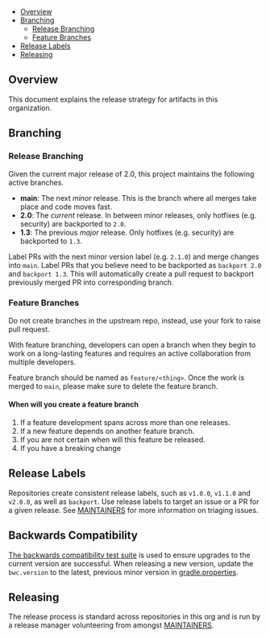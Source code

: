 - [Overview](#overview)
- [Branching](#branching)
  - [Release Branching](#release-branching)
  - [Feature Branches](#feature-branches)
- [Release Labels](#release-labels)
- [Releasing](#releasing)

## Overview

This document explains the release strategy for artifacts in this organization.

## Branching

### Release Branching

Given the current major release of 2.0, this project maintains the following active branches.

* **main**: The next _minor_ release. This is the branch where all merges take place and code moves fast.
* **2.0**: The _current_ release. In between minor releases, only hotfixes (e.g. security) are backported to `2.0`.
* **1.3**: The previous _major_ release. Only hotfixes (e.g. security) are backported to `1.3`.


Label PRs with the next minor version label (e.g. `2.1.0`) and merge changes into `main`. Label PRs that you believe need to be backported as `backport 2.0` and `backport 1.3`. This will automatically create a pull request to backport previously merged PR into corresponding branch.

### Feature Branches

Do not create branches in the upstream repo, instead, use your fork to raise pull request.

With feature branching, developers can open a branch when they begin to work on a long-lasting features and requires an active collaboration from multiple developers.

Feature branch should be named as `feature/<thing>`. Once the work is merged to `main`, please make sure to delete the feature branch.

#### When will you create a feature branch
1. If a feature development spans across more than one releases.
2. If a new feature depends on another feature branch.
3. If you are not certain when will this feature be released.
4. If you have a breaking change

## Release Labels

Repositories create consistent release labels, such as `v1.0.0`, `v1.1.0` and `v2.0.0`, as well as `backport`. Use release labels to target an issue or a PR for a given release. See [MAINTAINERS](MAINTAINERS.md#triage-open-issues) for more information on triaging issues.

## Backwards Compatibility

[The backwards compatibility test suite](qa) is used to ensure upgrades to the current version are successful. 
When releasing a new version, update the `bwc.version` to the latest, previous minor version in [gradle.properties](gradle.properties). 

## Releasing

The release process is standard across repositories in this org and is run by a release manager volunteering from amongst [MAINTAINERS](MAINTAINERS.md).

